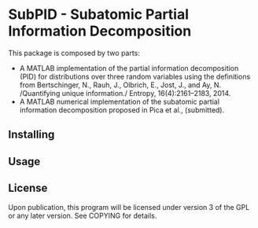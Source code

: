 SubPID - Subatomic Partial Information Decomposition
=========================

This package is composed by two parts:

- A MATLAB implementation of the partial information decomposition
  (PID) for distributions over three random variables using the
  definitions from Bertschinger, N., Rauh, J., Olbrich, E., Jost, J.,
  and Ay, N. /Quantifying unique information./ Entropy,
  16(4):2161–2183, 2014.
- A MATLAB numerical implementation of the subatomic partial
  information decomposition proposed in Pica et al., (submitted).
  

Installing
----------


Usage
-----



License
-------

Upon publication, this program will be licensed under version 3 of the
GPL or any later version. See COPYING for details.
